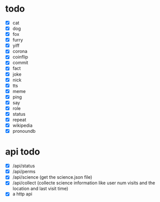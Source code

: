 # todo

- [x] cat
- [x] dog
- [x] fox
- [x] furry
- [x] yiff
- [x] corona
- [x] coinflip
- [x] commit
- [x] fact
- [x] joke
- [x] nick
- [x] tts
- [x] meme
- [x] ping
- [x] say
- [x] role
- [x] status
- [x] repeat
- [x] wikipedia
- [x] pronoundb

# api todo

- [x] /api/status
- [x] /api/perms
- [x] /api/science (get the science.json file)
- [x] /api/collect (collecte science information like user num visits and the location and last visit time)
- [x] a http api
